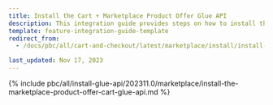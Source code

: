```yaml
---
title: Install the Cart + Marketplace Product Offer Glue API
description: This integration guide provides steps on how to install the Spryker Marketplace Product Offer + Cart Glue API feature into a Spryker project.
template: feature-integration-guide-template
redirect_from:
  - /docs/pbc/all/cart-and-checkout/latest/marketplace/install/install-glue-api/install-the-cart-marketplace-product-offer-glue-api.html

last_updated: Nov 17, 2023
---
```


{% include pbc/all/install-glue-api/202311.0/marketplace/install-the-marketplace-product-offer-cart-glue-api.md %} <!-- To edit, see /_includes/pbc/all/install-glue-api/202311.0/marketplace/install-the-marketplace-product-offer-cart-glue-api.md -->
